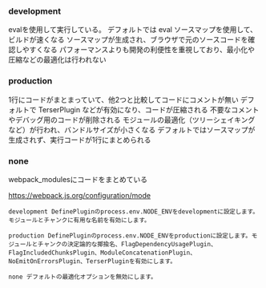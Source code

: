 ### development

evalを使用して実行している。
デフォルトでは eval ソースマップを使用して、ビルドが速くなる
ソースマップが生成され、ブラウザで元のソースコードを確認しやすくなる
パフォーマンスよりも開発の利便性を重視しており、最小化や圧縮などの最適化は行われない

### production

1行にコードがまとまっていて、他2つと比較してコードにコメントが無い
デフォルトで TerserPlugin などが有効になり、コードが圧縮される
不要なコメントやデバッグ用のコードが削除される
モジュールの最適化（ツリーシェイキングなど）が行われ、バンドルサイズが小さくなる
デフォルトではソースマップが生成されず、実行コードが1行にまとめられる

### none

webpack_modulesにコードをまとめている

https://webpack.js.org/configuration/mode

```
development DefinePluginのprocess.env.NODE_ENVをdevelopmentに設定します。モジュールとチャンクに有用な名前を有効にします。

production DefinePluginのprocess.env.NODE_ENVをproductionに設定します。モジュールとチャンクの決定論的な揶揄名、FlagDependencyUsagePlugin、FlagIncludedChunksPlugin、ModuleConcatenationPlugin、NoEmitOnErrorsPlugin、TerserPluginを有効にします。

none デフォルトの最適化オプションを無効にします。
```
